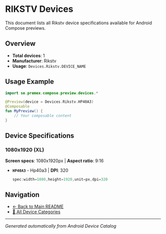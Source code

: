 # RIKSTV Devices

This document lists all Rikstv device specifications available for Android Compose previews.

## Overview

- **Total devices**: 1
- **Manufacturer**: Rikstv
- **Usage**: `Devices.Rikstv.DEVICE_NAME`

## Usage Example

```kotlin
import se.premex.compose.preview.devices.*

@Preview(device = Devices.Rikstv.HP40A3)
@Composable
fun MyPreview() {
    // Your composable content
}
```

## Device Specifications

### 1080x1920 (XL)

**Screen specs**: 1080x1920px | **Aspect ratio**: 9:16

- **`HP40A3`** - Hp40a3 | **DPI**: 320
  ```kotlin
  spec:width=1080,height=1920,unit=px,dpi=320
  ```

## Navigation

- [← Back to Main README](../../README.md)
- [📱 All Device Categories](../README.md)

---
*Generated automatically from Android Device Catalog*
